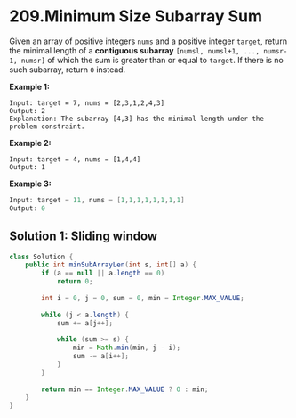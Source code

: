 # 209.Minimum Size Subarray Sum

Given an array of positive integers `nums` and a positive integer `target`, return the minimal length of a **contiguous subarray** `[numsl, numsl+1, ..., numsr-1, numsr]` of which the sum is greater than or equal to `target`. If there is no such subarray, return `0` instead.

 

**Example 1:**

```
Input: target = 7, nums = [2,3,1,2,4,3]
Output: 2
Explanation: The subarray [4,3] has the minimal length under the problem constraint.
```

**Example 2:**

```
Input: target = 4, nums = [1,4,4]
Output: 1
```

**Example 3:**

```java
Input: target = 11, nums = [1,1,1,1,1,1,1,1]
Output: 0
```



## Solution 1: Sliding window

```java
class Solution {
    public int minSubArrayLen(int s, int[] a) {
        if (a == null || a.length == 0)
            return 0;
  
        int i = 0, j = 0, sum = 0, min = Integer.MAX_VALUE;
  
        while (j < a.length) {
            sum += a[j++];
    
            while (sum >= s) {
                min = Math.min(min, j - i);
                sum -= a[i++];
            }
        }
  
        return min == Integer.MAX_VALUE ? 0 : min;
    }
}
```


